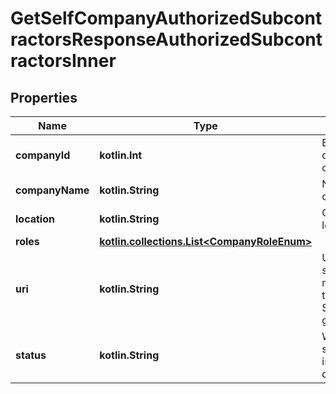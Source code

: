 
# GetSelfCompanyAuthorizedSubcontractorsResponseAuthorizedSubcontractorsInner

## Properties
Name | Type | Description | Notes
------------ | ------------- | ------------- | -------------
**companyId** | **kotlin.Int** | Enlighten ID of the company. |  [optional]
**companyName** | **kotlin.String** | Name of the company. |  [optional]
**location** | **kotlin.String** | Company location. |  [optional]
**roles** | [**kotlin.collections.List&lt;CompanyRoleEnum&gt;**](CompanyRoleEnum.md) |  |  [optional]
**uri** | **kotlin.String** | URI to the show() method for the company. System-generated. |  [optional]
**status** | **kotlin.String** | Whether the subcontractor is enabled or disabled. |  [optional]



